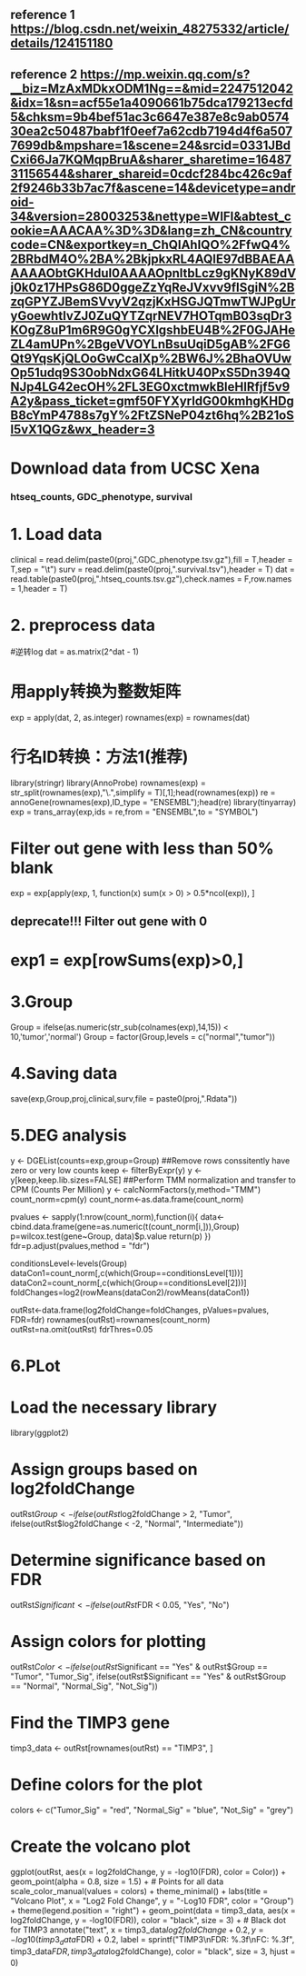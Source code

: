 ## reference 1 https://blog.csdn.net/weixin_48275332/article/details/124151180
## reference 2 https://mp.weixin.qq.com/s?__biz=MzAxMDkxODM1Ng==&mid=2247512042&idx=1&sn=acf55e1a4090661b75dca179213ecfd5&chksm=9b4bef51ac3c6647e387e8c9ab057430ea2c50487babf1f0eef7a62cdb7194d4f6a5077699db&mpshare=1&scene=24&srcid=0331JBdCxi66Ja7KQMqpBruA&sharer_sharetime=1648731156544&sharer_shareid=0cdcf284bc426c9af2f9246b33b7ac7f&ascene=14&devicetype=android-34&version=28003253&nettype=WIFI&abtest_cookie=AAACAA%3D%3D&lang=zh_CN&countrycode=CN&exportkey=n_ChQIAhIQO%2FfwQ4%2BRbdM4O%2BA%2BkjpkxRL4AQIE97dBBAEAAAAAAObtGKHduI0AAAAOpnltbLcz9gKNyK89dVj0k0z17HPsG86D0ggeZzYqReJVxvv9fISgiN%2BzqGPYZJBemSVvyV2qzjKxHSGJQTmwTWJPgUryGoewhtIvZJ0ZuQYTZqrNEV7HOTqmB03sqDr3KOgZ8uP1m6R9G0gYCXlgshbEU4B%2F0GJAHeZL4amUPn%2BgeVVOYLnBsuUqiD5gAB%2FG6Qt9YqsKjQLOoGwCcaIXp%2BW6J%2BhaOVUwOp51udq9S30obNdxG64LHitkU40PxS5Dn394QNJp4LG42ecOH%2FL3EG0xctmwkBleHIRfjf5v9A2y&pass_ticket=gmf50FYXyrIdG00kmhgKHDgB8cYmP4788s7gY%2FtZSNeP04zt6hq%2B21oSl5vX1QGz&wx_header=3

# Download data from UCSC Xena 
### htseq_counts, GDC_phenotype, survival


# 1. Load data
clinical = read.delim(paste0(proj,".GDC_phenotype.tsv.gz"),fill = T,header = T,sep = "\t")
surv = read.delim(paste0(proj,".survival.tsv"),header = T)
dat = read.table(paste0(proj,".htseq_counts.tsv.gz"),check.names = F,row.names = 1,header = T)


# 2. preprocess data
#逆转log
dat = as.matrix(2^dat - 1)
#  用apply转换为整数矩阵
exp = apply(dat, 2, as.integer)
rownames(exp) = rownames(dat)


# 行名ID转换：方法1(推荐)
library(stringr)
library(AnnoProbe)
rownames(exp) = str_split(rownames(exp),"\\.",simplify = T)[,1];head(rownames(exp))
re = annoGene(rownames(exp),ID_type = "ENSEMBL");head(re)
library(tinyarray)
exp = trans_array(exp,ids = re,from = "ENSEMBL",to = "SYMBOL")


# Filter out gene with less than 50% blank
exp = exp[apply(exp, 1, function(x) sum(x > 0) > 0.5*ncol(exp)), ]
## deprecate!!! Filter out gene with 0
# exp1 = exp[rowSums(exp)>0,]

# 3.Group
Group = ifelse(as.numeric(str_sub(colnames(exp),14,15)) < 10,'tumor','normal')
Group = factor(Group,levels = c("normal","tumor"))

# 4.Saving data
save(exp,Group,proj,clinical,surv,file = paste0(proj,".Rdata"))


# 5.DEG analysis
y <- DGEList(counts=exp,group=Group)
##Remove rows conssitently have zero or very low counts
keep <- filterByExpr(y)
y <- y[keep,keep.lib.sizes=FALSE]
##Perform TMM normalization and transfer to CPM (Counts Per Million)
y <- calcNormFactors(y,method="TMM")
count_norm=cpm(y)
count_norm<-as.data.frame(count_norm)


pvalues <- sapply(1:nrow(count_norm),function(i){
  data<-cbind.data.frame(gene=as.numeric(t(count_norm[i,])),Group)
  p=wilcox.test(gene~Group, data)$p.value
  return(p)
})
fdr=p.adjust(pvalues,method = "fdr")


conditionsLevel<-levels(Group)
dataCon1=count_norm[,c(which(Group==conditionsLevel[1]))]
dataCon2=count_norm[,c(which(Group==conditionsLevel[2]))]
foldChanges=log2(rowMeans(dataCon2)/rowMeans(dataCon1))


outRst<-data.frame(log2foldChange=foldChanges, pValues=pvalues, FDR=fdr)
rownames(outRst)=rownames(count_norm)
outRst=na.omit(outRst)
fdrThres=0.05


# 6.PLot
# Load the necessary library
library(ggplot2)

# Assign groups based on log2foldChange
outRst$Group <- ifelse(outRst$log2foldChange > 2, "Tumor",
                       ifelse(outRst$log2foldChange < -2, "Normal", "Intermediate"))

# Determine significance based on FDR
outRst$Significant <- ifelse(outRst$FDR < 0.05, "Yes", "No")

# Assign colors for plotting
outRst$Color <- ifelse(outRst$Significant == "Yes" & outRst$Group == "Tumor", "Tumor_Sig",
                       ifelse(outRst$Significant == "Yes" & outRst$Group == "Normal", "Normal_Sig", "Not_Sig"))

# Find the TIMP3 gene
timp3_data <- outRst[rownames(outRst) == "TIMP3", ]

# Define colors for the plot
colors <- c("Tumor_Sig" = "red", "Normal_Sig" = "blue", "Not_Sig" = "grey")

# Create the volcano plot
ggplot(outRst, aes(x = log2foldChange, y = -log10(FDR), color = Color)) +
  geom_point(alpha = 0.8, size = 1.5) +  # Points for all data
  scale_color_manual(values = colors) +
  theme_minimal() +
  labs(title = "Volcano Plot", x = "Log2 Fold Change", y = "-Log10 FDR", color = "Group") +
  theme(legend.position = "right") +
  geom_point(data = timp3_data, aes(x = log2foldChange, y = -log10(FDR)), color = "black", size = 3) +  # Black dot for TIMP3
  annotate("text", x = timp3_data$log2foldChange + 0.2, y = -log10(timp3_data$FDR) + 0.2,
           label = sprintf("TIMP3\nFDR: %.3f\nFC: %.3f", timp3_data$FDR, timp3_data$log2foldChange), 
           color = "black", size = 3, hjust = 0)

